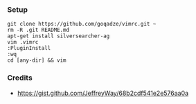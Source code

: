 ### Setup

```
git clone https://github.com/goqadze/vimrc.git ~
rm -R .git README.md
apt-get install silversearcher-ag
vim .vimrc
:PluginInstall
:wq
cd [any-dir] && vim
```

### Credits 
  * https://gist.github.com/JeffreyWay/68b2cdf541e2e576aa0a

